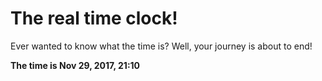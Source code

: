 # The real time clock!

Ever wanted to know what the time is? Well, your journey is about to end!

**The time is Nov 29, 2017, 21:10**